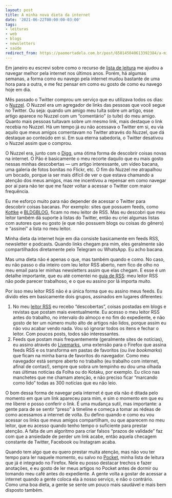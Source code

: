 ```yaml
---
layout: post
title: A minha nova dieta da internet
date: '2021-06-22T00:00:00-03:00'
tags:
- leituras
- web
- blogs
- newsletters
- saúde
redirect_from: https://paomortadela.com.br/post/658145040613392384/a-minha-nova-dieta-da-internet
---
```

Em janeiro eu escrevi sobre como o recurso de [lista de leitura](https://paomortadela.tumblr.com/post/658131329451524097/voc%C3%AA-precisa-usar-a-lista-de-leitura-do-seu) me ajudou a navegar melhor pela internet nos últimos anos. Porém, há algumas semanas, a forma como eu navego pela internet mudou bastante de uma hora para a outra, e me fez pensar em como eu gosto de como eu navego hoje em dia.

Mês passado o Twitter comprou um serviço que eu utilizava todos os dias: o [Nuzzel](https://twitter.com/nuzzel). O Nuzzel era um agregador de links das pessoas que você segue no Twitter. Ou seja: quando um amigo meu tuíta sobre um artigo, esse artigo aparece no Nuzzel com um “comentário” (o tuíte) do meu amigo. Quanto mais pessoas tuítavam sobre um mesmo link, mais destaque o link recebia no Nuzzel. Há um tempo já eu não acessava o Twitter em si, eu via aquilo que meus amigos comentavam no Twitter através do Nuzzel, que dá destaque ao conteúdo em si. Em sua eterna sabedoria, o Twitter desativou o Nuzzel assim que o comprou.

O Nuzzel era, junto com o [Digg](https://www.digg.com/), uma ótima forma de descobrir coisas novas na internet. O Pão é basicamente o meu recorte daquilo que eu mais gosto nessas minhas descobertas — um artigo interessante, um vídeo bacana, uma galeria de fotos bonitas no Flickr, etc. O fim do Nuzzel me atrapalhou um bocado, porque ia ser mais difícil de ver o que estava chamando a atenção dos meus amigos, mas me incentivou a repensar em como navegar por aí para não ter que me fazer voltar a acessar o Twitter com maior frequência.

Eu me esforço muito para não depender de acessar o Twitter para descobrir coisas bacanas. Por exemplo: sites que possuem feeds, como [Kottke](https://kottke.org) e [BLDGBLOG](https://www.bldgblog.com), ficam no meu leitor de RSS. Mas eu descobri que meu leitor também dá suporte à listas do Twitter, então eu criei algumas listas com autores que eu gosto (e que não possuem blogs ou coisas do gênero) e “assinei” a lista no meu leitor.

Minha dieta da internet hoje em dia consiste basicamente em feeds RSS, newsletter e podcasts. Quando links chegam pra mim, eles geralmente são compartilhados diretamente pelo Telegram ou WhatsApp. Eu acho bacana.

Mas uma dieta não é apenas o que, mas também quando e como. No caso, eu não passo o dia inteiro com leu leitor RSS aberto, nem fico de olho no meu email para ler minhas newsletters assim que elas chegam. E esse é um detalhe importante, que eu até comentei no [guia de RSS](https://paomortadela.tumblr.com/post/658144368245555200/um-guia-gentil-para-voc%C3%AA-come%C3%A7ar-a-usar-rss): meu leitor RSS não pode parecer trabalhoso, e o que eu assino por lá importa muito.

Por isso meu leitor RSS não é a única forma que eu assino meus feeds. Eu divido eles em basicamente dois grupos, assinados em lugares diferentes:

1. No meu [leitor RSS](https://feedbin.com) eu recebo “descobertas”, coisas postadas em blogs e revistas que postam mais eventualmente. Eu acesso o meu leitor RSS antes do trabalho, no intervalo do almoço e no fim do expediente, e não gosto de ter um número muito alto de artigos não lidos, porque assim eu não vou acabar vendo nada. Vou só ignorar todos os itens e fechar o leitor. Com poucos posts, todos são interessantes.
2. Feeds que postam mais frequentemente (geralmente sites de notícias), eu assino através do [Livemarks](https://addons.mozilla.org/pt-BR/firefox/addon/livemarks/), uma extensão para o Firefox que assina feeds RSS e os transforma em pastas de favoritos (ou _live bookmarks_) que ficam na minha barra de favoritos do navegador. Como meu navegador está sempre aberto no trabalho (eu trabalho com internet, afinal de contas!), sempre que sobra um tempinho eu dou uma olhada nas últimas notícias da Folha ou do Kotaku, por exemplo. Eu clico nas manchetes que me chamam atenção, e não preciso ficar “marcando como lido” todas as 300 notícias que eu não leio.

O bom dessa forma de navegar pela internet é que ela não é ditada pelo momento em que um link apareceu para mim, e sim o momento em que eu me liberei e posso conferir o link. É uma mudança sutil, mas importante: a gente para de se sentir “preso” à timeline e começa a tomar as rédeas de como acessamos a internet de volta. Eu defino quando e como eu vou acessar os links que meus amigos compartilham, ou que aparecem no meu leitor, que eu acesso quando tenho tempo o suficiente para prestar atenção. A falta de um algoritmo para criar falsos “prazos de validade” faz com que a ansiedade de perder um link acabe, então aquela checagem constante de Twitter, Facebook ou Instagram acaba.

Quando tem algo que eu quero prestar muita atenção, mas não vou ter tempo para ler naquele momento, eu salvo no [Pocket](https://getpocket.com), minha lista de leitura que já é integrado no Firefox. Nele eu posso destacar trechos e fazer anotações, e eu gosto de ler meus artigos no Pocket antes de dormir ou tomando meu café antes do expediente. A gente volta a gostar de acessar a internet quando a gente coloca ela à nosso serviço, e não o contrário. Como uma boa dieta, a gente se sente um pouco mais saudável e mais bem disposto também.

